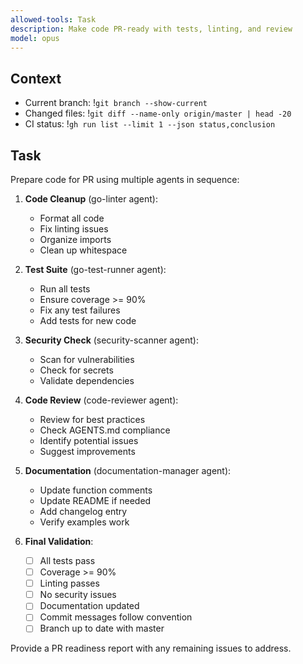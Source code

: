 ```yaml
---
allowed-tools: Task
description: Make code PR-ready with tests, linting, and review
model: opus
---
```


## Context
- Current branch: !`git branch --show-current`
- Changed files: !`git diff --name-only origin/master | head -20`
- CI status: !`gh run list --limit 1 --json status,conclusion`

## Task

Prepare code for PR using multiple agents in sequence:

1. **Code Cleanup** (go-linter agent):
   - Format all code
   - Fix linting issues
   - Organize imports
   - Clean up whitespace

2. **Test Suite** (go-test-runner agent):
   - Run all tests
   - Ensure coverage >= 90%
   - Fix any test failures
   - Add tests for new code

3. **Security Check** (security-scanner agent):
   - Scan for vulnerabilities
   - Check for secrets
   - Validate dependencies

4. **Code Review** (code-reviewer agent):
   - Review for best practices
   - Check AGENTS.md compliance
   - Identify potential issues
   - Suggest improvements

5. **Documentation** (documentation-manager agent):
   - Update function comments
   - Update README if needed
   - Add changelog entry
   - Verify examples work

6. **Final Validation**:
   - [ ] All tests pass
   - [ ] Coverage >= 90%
   - [ ] Linting passes
   - [ ] No security issues
   - [ ] Documentation updated
   - [ ] Commit messages follow convention
   - [ ] Branch up to date with master

Provide a PR readiness report with any remaining issues to address.